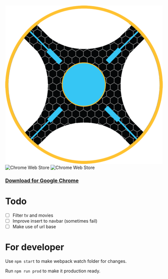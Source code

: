![Chrome Web Store](chrome/img/icon1024.png)
![Chrome Web Store](https://img.shields.io/chrome-web-store/rating/naofhcnmmeadbnonficeccmbfibchcmb.svg?style=flat-square)
![Chrome Web Store](https://img.shields.io/chrome-web-store/rating-count/naofhcnmmeadbnonficeccmbfibchcmb.svg?style=flat-square)

### [Download for Google Chrome](https://chrome.google.com/webstore/detail/naofhcnmmeadbnonficeccmbfibchcmb)

# Todo
- [ ]  Filter tv and movies
- [ ]  Improve insert to navbar (sometimes fail)
- [ ]  Make use of url base

# For developer
Use `npm start` to make webpack watch folder for changes.

Run `npm run prod` to make it production ready.
